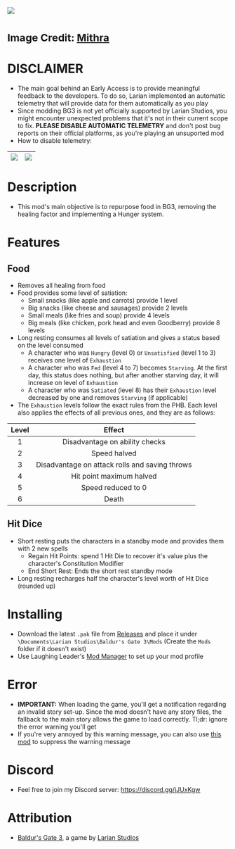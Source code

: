 ![](https://i.imgur.com/9xdKOHE.png)

<sub>Image Credit: [Mithra](https://github.com/thekeatonfox)</sub>
=======

# DISCLAIMER
* The main goal behind an Early Access is to provide meaningful feedback to the developers. To do so, Larian implemented an automatic telemetry that will provide data for them automatically as you play
* Since modding BG3 is not yet officially supported by Larian Studios, you might encounter unexpected problems that it's not in their current scope to fix. **PLEASE DISABLE AUTOMATIC TELEMETRY** and don't post bug reports on their official platforms, as you're playing an unsuported mod
* How to disable telemetry:

| ![](https://i.imgur.com/8BSSPiW.png) | ![](https://i.imgur.com/huTu79h.png) |
|:---:|:---:|

# Description
* This mod's main objective is to repurpose food in BG3, removing the healing factor and implementing a Hunger system.

# Features
## Food
* Removes all healing from food
* Food provides some level of satiation:
  - Small snacks (like apple and carrots) provide 1 level
  - Big snacks (like cheese and sausages) provide 2 levels
  - Small meals (like fries and soup) provide 4 levels
  - Big meals (like chicken, pork head and even Goodberry) provide 8 levels
* Long resting consumes all levels of satiation and gives a status based on the level consumed
  - A character who was `Hungry` (level 0) or `Unsatisfied` (level 1 to 3) receives one level of `Exhaustion`
  - A character who was `Fed` (level 4 to 7) becomes `Starving`. At the first day, this status does nothing, but after another starving day, it will increase on level of `Exhaustion`
  - A character who was `Satiated` (level 8) has their `Exhaustion` level decreased by one and removes `Starving` (if applicable)
* The `Exhaustion` levels follow the exact rules from the PHB. Each level also applies the effects of all previous ones, and they are as follows:

| Level | Effect |
| :--: | :--: |
| 1 | Disadvantage on ability checks |
| 2 | Speed halved |
| 3 | Disadvantage on attack rolls and saving throws |
| 4 | Hit point maximum halved |
| 5 | Speed reduced to 0 |
| 6 | Death |

## Hit Dice
* Short resting puts the characters in a standby mode and provides them with 2 new spells
  - Regain Hit Points: spend 1 Hit Die to recover it's value plus the character's Constitution Modifier
  - End Short Rest: Ends the short rest standby mode
* Long resting recharges half the character's level worth of Hit Dice (rounded up)

# Installing
* Download the latest `.pak` file from [Releases](https://github.com/ZerdBG3/DnDontStarve/releases) and place it under `\Documents\Larian Studios\Baldur's Gate 3\Mods` (Create the `Mods` folder if it doesn't exist)
* Use Laughing Leader's [Mod Manager](https://github.com/LaughingLeader/BG3ModManager) to set up your mod profile

# Error
* **IMPORTANT:** When loading the game, you'll get a notification regarding an invalid story set-up. Since the mod doesn't have any story files, the fallback to the main story allows the game to load correctly. Tl;dr: ignore the error warning you'll get
* If you're very annoyed by this warning message, you can also use [this mod](https://www.nexusmods.com/baldursgate3/mods/13) to suppress the warning message

# Discord
* Feel free to join my Discord server: https://discord.gg/jJUxKgw

# Attribution
- [Baldur's Gate 3](https://store.steampowered.com/app/1086940/Baldurs_Gate_3/), a game by [Larian Studios](http://larian.com/)
